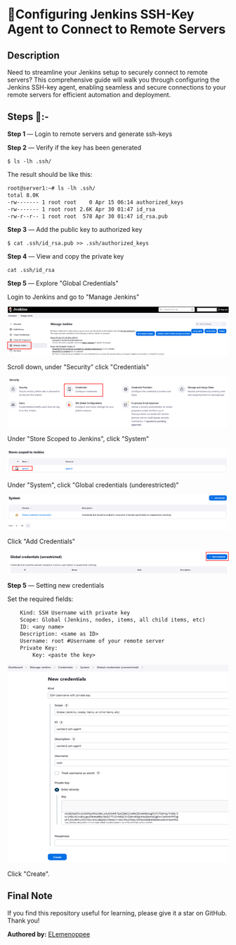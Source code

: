 # 🎎Configuring Jenkins SSH-Key Agent to Connect to Remote Servers

## Description

Need to streamline your Jenkins setup to securely connect to remote servers? This comprehensive guide will walk you through configuring the Jenkins SSH-key agent, enabling seamless and secure connections to your remote servers for efficient automation and deployment.

## Steps 🎀:-

**Step 1** — Login to remote servers and generate ssh-keys

**Step 2** — Verify if the key has been generated

```
$ ls -lh .ssh/
```

The result should be like this:

```
root@server1:~# ls -lh .ssh/
total 8.0K
-rw------- 1 root root    0 Apr 15 06:14 authorized_keys
-rw------- 1 root root 2.6K Apr 30 01:47 id_rsa
-rw-r--r-- 1 root root  578 Apr 30 01:47 id_rsa.pub
```

**Step 3** — Add the public key to authorized key

```
$ cat .ssh/id_rsa.pub >> .ssh/authorized_keys
```

**Step 4** — View and copy the private key

```
cat .ssh/id_rsa
```

**Step 5** — Explore "Global Credentials"

Login to Jenkins and go to "Manage Jenkins"

![alt text](image.png)

Scroll down, under "Security" click "Credentials"

![alt text](image-2.png)

Under "Store Scoped to Jenkins", click "System"

![alt text](image-3.png)

Under "System", click "Global credentials (underestricted)"

![alt text](image-4.png)

Click "Add Credentials"

![alt text](image-5.png)

**Step 5** — Setting new credentials

Set the required fields:

```
    Kind: SSH Username with private key
    Scope: Global (Jenkins, nodes, items, all child items, etc)
    ID: <any name>
    Description: <same as ID>
    Username: root #Username of your remote server
    Private Key:
        Key: <paste the key>
```

![alt text](image-6.png)

Click "Create".

## Final Note

If you find this repository useful for learning, please give it a star on GitHub. Thank you!

**Authored by:** [ELemenoppee](https://github.com/ELemenoppee)
